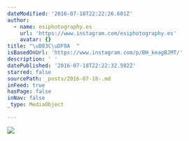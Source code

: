 ```yaml
---
dateModified: '2016-07-18T22:22:26.601Z'
author:
  - name: esiphotography.es
    url: 'https://www.instagram.com/esiphotography.es'
    avatar: {}
title: "\uD83C\uDF0A  "
isBasedOnUrl: 'https://www.instagram.com/p/BH_keagBJMT/'
description: ' '
datePublished: '2016-07-18T22:22:32.582Z'
starred: false
sourcePath: _posts/2016-07-18-.md
inFeed: true
hasPage: false
inNav: false
_type: MediaObject

---
```

![ ](https://scontent.cdninstagram.com/t51.2885-15/s640x640/sh0.08/e35/13722054_506249619567609_1745173031_n.jpg?ig_cache_key=MTI5NjkxNTYzNzQxOTE1MjE0Nw%3D%3D.2)